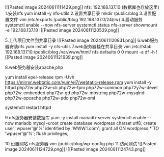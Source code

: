 
![[Pasted image 20240611111429.png]]
nfs: 192.168.137.10 (数据库也存放这里)
1.安装nfs
yum install -y nfs-utils
2.设置共享目录
mkdir /public/blog
3.设置配置文件
vim /etc/exports
/public/blog 192.168.137.0/24(rw)
4.启动服务
systemctl enable --now nfs-server
systemctl status nfs-server
showmount -e 192.168.137.10
![[Pasted image 20240611120539.png]]

5.上传项目文件到共享目录
![[Pasted image 20240611120831.png]]
6.web服务器安装nfs
yum install -y nfs-utils
7.web服务器挂在共享目录
vim /etc/fstab\
192.168.137.10:/public/blog  /var/www/html/  nfs defaults 0 0
mount -a 
df -h 
![[Pasted image 20240611121639.png]]

8.web服务器安装apache,php

yum install epel-release
rpm -Uvh https://mirror.webtatic.com/yum/el7/webtatic-release.rpm
yum install -y httpd  php72w php72w-cli php72w-fpm php72w-common php72y7w-devel php72w-embedded php72w-gd php72w-mbstring php72w-mysqlnd php72w-opcache php72w-pdo php72w-xml

systemctl restart httpd

9.nfs服务器安装数据库
yum -y install  mariadb-server
systemctl  enable --now mariadb
mysql -uroot
create database wordpress charset utf8;
create user 'wpuser'@'%' identified by 'WWW.1.com';
grant all ON wordpress.* TO 'wpuser'@'%';
flush privileges;

10.设置网站
nfs服务器
vim /public/blog/wp-config.php
11.访问测试
![[Pasted image 20240611124729.png]]
![[Pasted image 20240611124743.png]]

